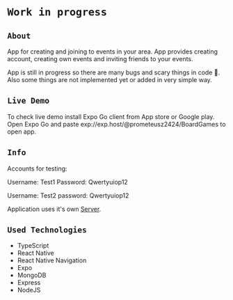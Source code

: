 # `Work in progress`

## `About`

App for creating and joining to events in your area. App provides creating account, creating own events and inviting friends to your events.

App is still in progress so there are many bugs and scary things in code :ghost:. Also some things are not implemented yet or added in very simple way.

## `Live Demo`

To check live demo install Expo Go client from App store or Google play. Open Expo Go and paste exp://exp.host/@prometeusz2424/BoardGames to open app.

## `Info`

Accounts for testing:

Username: Test1
Password: Qwertyuiop12

Username: Test2
password: Qwertyuiop12

Application uses it's own [Server](https://github.com/MilyB33/BoardGames-Server).

## `Used Technologies`

- TypeScript
- React Native
- React Native Navigation
- Expo
- MongoDB
- Express
- NodeJS
